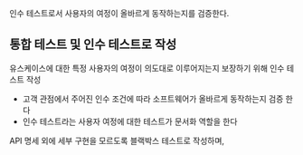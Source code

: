 인수 테스트로서 사용자의 여정이 올바르게 동작하는지를 검증한다.

## 통합 테스트 및 인수 테스트로 작성

유스케이스에 대한 특정 사용자의 여정이 의도대로 이루어지는지 보장하기 위해 인수 테스트 작성
- 고객 관점에서 주어진 인수 조건에 따라 소프트웨어가 올바르게 동작하는지 검증 한다
- 인수 테스트라는 사용자 여정에 대한 테스트가 문서화 역할을 한다

API 명세 외에 세부 구현을 모르도록 블랙박스 테스트로 작성하며,